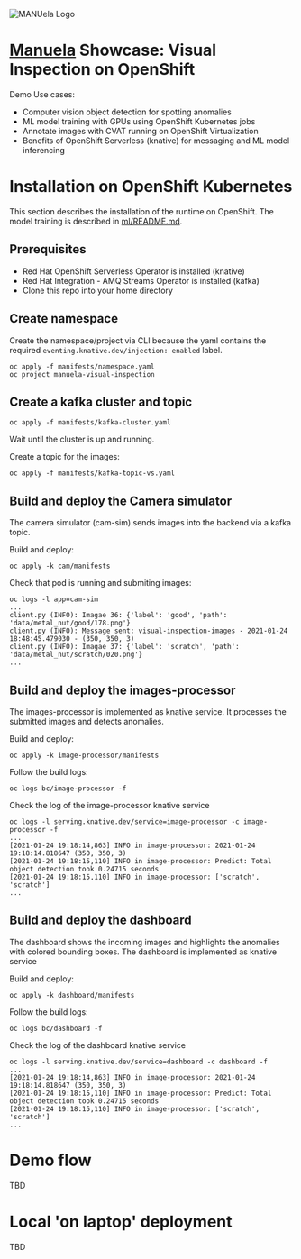 ![MANUela Logo](https://github.com/sa-mw-dach/manuela/raw/master/docs/images/logo.png)

# [Manuela](https://github.com/sa-mw-dach/manuela) Showcase: Visual Inspection on OpenShift

Demo Use cases:
- Computer vision object detection for spotting anomalies
- ML model training with GPUs using OpenShift Kubernetes jobs
- Annotate images with CVAT running on OpenShift Virtualization
- Benefits of OpenShift Serverless (knative) for messaging and ML model inferencing


# Installation on OpenShift Kubernetes
This section describes the installation of the runtime on OpenShift. The model training is described in [ml/README.md](ml/README.md).

## Prerequisites
- Red Hat OpenShift Serverless Operator is installed (knative)
- Red Hat Integration - AMQ Streams Operator is installed (kafka)
- Clone this repo into your home directory

## Create namespace

Create the namespace/project via CLI because the yaml contains the required `eventing.knative.dev/injection: enabled` label.

```
oc apply -f manifests/namespace.yaml
oc project manuela-visual-inspection
```

## Create a kafka cluster and topic

```
oc apply -f manifests/kafka-cluster.yaml
```
Wait until the cluster is up and running.

Create a topic for the images:

```
oc apply -f manifests/kafka-topic-vs.yaml 
```



## Build and deploy the Camera simulator

The camera simulator (cam-sim) sends images into the backend via a kafka topic.

Build and deploy:

```
oc apply -k cam/manifests
```

Check that pod is running and submiting images:

```
oc logs -l app=cam-sim
...
client.py (INFO): Imagae 36: {'label': 'good', 'path': 'data/metal_nut/good/178.png'}
client.py (INFO): Message sent: visual-inspection-images - 2021-01-24 18:48:45.479030 - (350, 350, 3)
client.py (INFO): Imagae 37: {'label': 'scratch', 'path': 'data/metal_nut/scratch/020.png'}
...
```

## Build and deploy the images-processor

The images-processor is implemented as knative service. It processes the submitted images and detects anomalies.


Build and deploy:

```
oc apply -k image-processor/manifests
```

Follow the build logs:
```
oc logs bc/image-processor -f
```

Check the log of the image-processor knative service

```
oc logs -l serving.knative.dev/service=image-processor -c image-processor -f
...
[2021-01-24 19:18:14,863] INFO in image-processor: 2021-01-24 19:18:14.818647 (350, 350, 3)
[2021-01-24 19:18:15,110] INFO in image-processor: Predict: Total object detection took 0.24715 seconds
[2021-01-24 19:18:15,110] INFO in image-processor: ['scratch', 'scratch']
...

```


## Build and deploy the dashboard

The dashboard shows the incoming images and highlights the anomalies with colored bounding boxes.
The dashboard is implemented as knative service


Build and deploy:

```
oc apply -k dashboard/manifests
```

Follow the build logs:
```
oc logs bc/dashboard -f
```


Check the log of the dashboard knative service

```
oc logs -l serving.knative.dev/service=dashboard -c dashboard -f
...
[2021-01-24 19:18:14,863] INFO in image-processor: 2021-01-24 19:18:14.818647 (350, 350, 3)
[2021-01-24 19:18:15,110] INFO in image-processor: Predict: Total object detection took 0.24715 seconds
[2021-01-24 19:18:15,110] INFO in image-processor: ['scratch', 'scratch']
...

```




# Demo flow
TBD

# Local 'on laptop' deployment
TBD